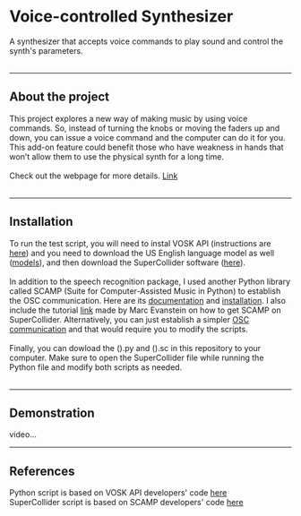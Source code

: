 # Voice-controlled Synthesizer
A synthesizer that accepts voice commands to play sound and control the synth's parameters.
<br><br>

----
## About the project
This project explores a new way of making music by using voice commands. So, instead of turning the knobs or moving the faders up and down, you can issue a voice command and the computer can do it for you. This add-on feature could benefit those who have weakness in hands that won’t allow them to use the physical synth for a long time.
<br><br>
Check out the webpage for more details. [Link](https://tnguyen30.github.io/Voice-controlled-Synthesizer/)
<br><br>

----
## Installation
To run the test script, you will need to instal VOSK API (instructions are [here](https://alphacephei.com/vosk/install)) and you need to download the US English language model as well ([models](https://alphacephei.com/vosk/models)), and then download the SuperCollider software ([here](https://supercollider.github.io/downloads)).
<br><br>
In addition to the speech recognition package, I used another Python library called SCAMP (Suite for Computer-Assisted Music in Python) to establish the OSC communication. Here are its [documentation](http://scamp.marcevanstein.com/) and [installation](https://pypi.org/project/scamp/). I also include the tutorial [link](https://www.youtube.com/watch?v=K2jZOdWegL8&ab_channel=MarcEvanstein%2Fmusic%E2%80%A4py) made by Marc Evanstein on how to get SCAMP on SuperCollider. Alternatively, you can just establish a simpler [OSC communication](https://doc.sccode.org/Guides/OSC_communication.html) and that would require you to modify the scripts.
<br><br>
Finally, you can dowload the ().py and ().sc in this repository to your computer. Make sure to open the SuperCollider file while running the Python file and modify both scripts as needed.
<br><br>

----

## Demonstration
video...

----
## References
Python script is based on VOSK API developers' code [here](https://github.com/alphacep/vosk-api/blob/master/python/example/test_microphone.py)
<br>
SuperCollider script is based on SCAMP developers' code [here](https://www.youtube.com/watch?v=K2jZOdWegL8&ab_channel=MarcEvanstein%2Fmusic%E2%80%A4py)


